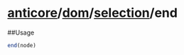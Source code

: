 # [anticore](../../../../../#reference)/[dom](../../#reference)/[selection](../#reference)/<a name="reference">end</a>

##Usage

```js
end(node)
```